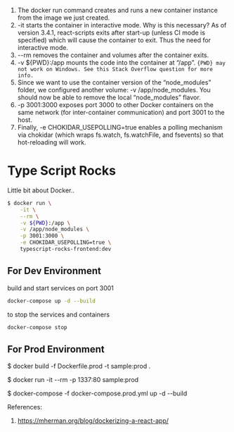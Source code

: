 1. The docker run command creates and runs a new container instance from the image we just created.
2. -it starts the container in interactive mode. Why is this necessary? As of version 3.4.1, react-scripts exits after start-up (unless CI mode is specified) which will cause the container to exit. Thus the need for interactive mode.
3. --rm removes the container and volumes after the container exits.
4. -v ${PWD}:/app mounts the code into the container at “/app”.
`{PWD} may not work on Windows. See this Stack Overflow question for more info.`
5. Since we want to use the container version of the “node_modules” folder, we configured another volume: -v /app/node_modules. You should now be able to remove the local “node_modules” flavor.
6. -p 3001:3000 exposes port 3000 to other Docker containers on the same network (for inter-container communication) and port 3001 to the host.
7. Finally, -e CHOKIDAR_USEPOLLING=true enables a polling mechanism via chokidar (which wraps fs.watch, fs.watchFile, and fsevents) so that hot-reloading will work.

# Type Script Rocks #
Little bit about Docker..
```bash
$ docker run \
    -it \
    --rm \
    -v ${PWD}:/app \
    -v /app/node_modules \
    -p 3001:3000 \
    -e CHOKIDAR_USEPOLLING=true \
    typescript-rocks-frontend:dev
```


## For Dev Environment ##
build and start services on port 3001
```bash
docker-compose up -d --build
```
to stop the services and containers
```bash 
docker-compose stop
```


## For Prod Environment ##
$ docker build -f Dockerfile.prod -t sample:prod .


$ docker run -it --rm -p 1337:80 sample:prod


$ docker-compose -f docker-compose.prod.yml up -d --build









References: 
1. https://mherman.org/blog/dockerizing-a-react-app/
